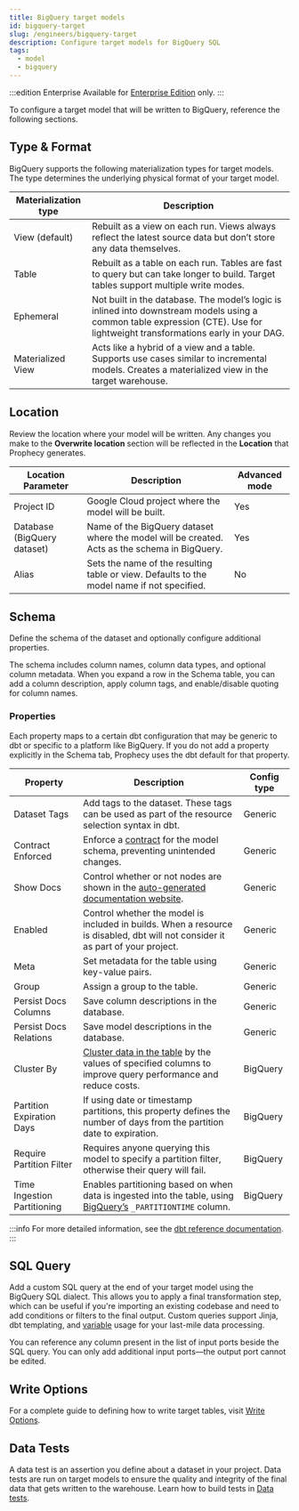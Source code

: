 ```yaml
---
title: BigQuery target models
id: bigquery-target
slug: /engineers/bigquery-target
description: Configure target models for BigQuery SQL
tags:
  - model
  - bigquery
---
```


:::edition Enterprise
Available for [Enterprise Edition](/getting-started/editions/) only.
:::

To configure a target model that will be written to BigQuery, reference the following sections.

## Type & Format

BigQuery supports the following materialization types for target models. The type determines the underlying physical format of your target model.

| Materialization type | Description                                                                                                                                                                  |
| -------------------- | ---------------------------------------------------------------------------------------------------------------------------------------------------------------------------- |
| View (default)       | Rebuilt as a view on each run. Views always reflect the latest source data but don’t store any data themselves.                                                              |
| Table                | Rebuilt as a table on each run. Tables are fast to query but can take longer to build. Target tables support multiple write modes.                                           |
| Ephemeral            | Not built in the database. The model’s logic is inlined into downstream models using a common table expression (CTE). Use for lightweight transformations early in your DAG. |
| Materialized View    | Acts like a hybrid of a view and a table. Supports use cases similar to incremental models. Creates a materialized view in the target warehouse.                             |

## Location

Review the location where your model will be written. Any changes you make to the **Overwrite location** section will be reflected in the **Location** that Prophecy generates.

| Location Parameter          | Description                                                                                   | Advanced mode |
| --------------------------- | --------------------------------------------------------------------------------------------- | ------------- |
| Project ID                  | Google Cloud project where the model will be built.                                           | Yes           |
| Database (BigQuery dataset) | Name of the BigQuery dataset where the model will be created. Acts as the schema in BigQuery. | Yes           |
| Alias                       | Sets the name of the resulting table or view. Defaults to the model name if not specified.    | No            |

## Schema

Define the schema of the dataset and optionally configure additional properties.

The schema includes column names, column data types, and optional column metadata. When you expand a row in the Schema table, you can add a column description, apply column tags, and enable/disable quoting for column names.

### Properties

Each property maps to a certain dbt configuration that may be generic to dbt or specific to a platform like BigQuery. If you do not add a property explicitly in the Schema tab, Prophecy uses the dbt default for that property.

| Property                    | Description                                                                                                                                                                               | Config type |
| --------------------------- | ----------------------------------------------------------------------------------------------------------------------------------------------------------------------------------------- | ----------- |
| Dataset Tags                | Add tags to the dataset. These tags can be used as part of the resource selection syntax in dbt.                                                                                          | Generic     |
| Contract Enforced           | Enforce a [contract](https://docs.getdbt.com/docs/mesh/govern/model-contracts) for the model schema, preventing unintended changes.                                                       | Generic     |
| Show Docs                   | Control whether or not nodes are shown in the [auto-generated documentation website](https://docs.getdbt.com/docs/build/view-documentation).                                              | Generic     |
| Enabled                     | Control whether the model is included in builds. When a resource is disabled, dbt will not consider it as part of your project.                                                           | Generic     |
| Meta                        | Set metadata for the table using key-value pairs.                                                                                                                                         | Generic     |
| Group                       | Assign a group to the table.                                                                                                                                                              | Generic     |
| Persist Docs Columns        | Save column descriptions in the database.                                                                                                                                                 | Generic     |
| Persist Docs Relations      | Save model descriptions in the database.                                                                                                                                                  | Generic     |
| Cluster By                  | [Cluster data in the table](https://cloud.google.com/bigquery/docs/clustered-tables) by the values of specified columns to improve query performance and reduce costs.                    | BigQuery    |
| Partition Expiration Days   | If using date or timestamp partitions, this property defines the number of days from the partition date to expiration.                                                                    | BigQuery    |
| Require Partition Filter    | Requires anyone querying this model to specify a partition filter, otherwise their query will fail.                                                                                       | BigQuery    |
| Time Ingestion Partitioning | Enables partitioning based on when data is ingested into the table, using [BigQuery’s](https://cloud.google.com/bigquery/docs/partitioned-tables#ingestion_time) `_PARTITIONTIME` column. | BigQuery    |

:::info
For more detailed information, see the [dbt reference documentation](https://docs.getdbt.com/reference/references-overview).
:::

## SQL Query

Add a custom SQL query at the end of your target model using the BigQuery SQL dialect. This allows you to apply a final transformation step, which can be useful if you're importing an existing codebase and need to add conditions or filters to the final output. Custom queries support Jinja, dbt templating, and [variable](/engineers/data-model-configurations) usage for your last-mile data processing.

You can reference any column present in the list of input ports beside the SQL query. You can only add additional input ports—the output port cannot be edited.

## Write Options

For a complete guide to defining how to write target tables, visit [Write Options](/table-write-options).

## Data Tests

A data test is an assertion you define about a dataset in your project. Data tests are run on target models to ensure the quality and integrity of the final data that gets written to the warehouse. Learn how to build tests in [Data tests](/analysts/data-tests).
